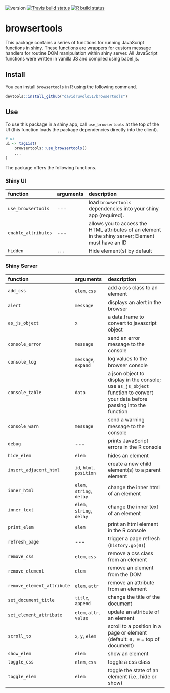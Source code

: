
<!-- badges: start -->
![version](https://img.shields.io/github/package-json/v/davidruvolo51/browsertools/prod?color=%2326709e)
[![Travis build status](https://travis-ci.com/davidruvolo51/browsertools.svg?branch=prod)](https://travis-ci.com/davidruvolo51/browsertools)
[![R build status](https://github.com/davidruvolo51/browsertools/workflows/R-CMD-check/badge.svg)](https://github.com/davidruvolo51/browsertools/actions)
<!-- badges: end -->

# browsertools

This package contains a series of functions for running JavaScript functions in shiny. These functions are wrappers for custom message handlers for routine DOM manipulation within shiny server. All JavaScript functions were written in vanilla JS and compiled using babel.js.

## Install

You can install `browsertools` in R using the following command.

```r
devtools::install_github("davidruvolo51/browsertools")
```

## Use

To use this package in a shiny app, call `use_browsertools` at the top of the UI (this function loads the package dependencies directly into the client).

```r
# ui
ui <- tagList(
    browsertools::use_browsertools()
    ...
)
```

The package offers the following functions.

### Shiny UI

| function | arguments | description | 
| :------- | :-------- | :---------- |
| `use_browsertools` | --- | load `browsertools` dependencies into your shiny app (required).
| `enable_attributes` | --- | allows you to access the HTML attributes of an element in the shiny server; Element must have an ID 
| `hidden` | `...` | Hide element(s) by default

### Shiny Server

| function  | arguments | description | 
| :-------  | :-------- | :---------- |
| `add_css` | `elem`, `css` | add a css class to an element
| `alert` | `message` | displays an alert in the browser
| `as_js_object` | `x` | a data.frame to convert to javascript object
| `console_error` | `message` | send an error message to the console
| `console_log` | `message`, `expand` | log values to the browser console
| `console_table` | `data` | a json object to display in the console; use `as_js_object` function to convert your data before passing into the function
| `console_warn` | `message` | send a warning message to the console
| `debug` | --- | prints JavaScript errors in the R console
| `hide_elem` | `elem` | hides an element
| `insert_adjacent_html` | `id`, `html`, `position` | create a new child element(s) to a parent element
| `inner_html` | `elem`, `string`, `delay` | change the inner html of an element
| `inner_text` | `elem`, `string`, `delay` | change the inner text of an element
| `print_elem` | `elem` | print an html element in the R console
| `refresh_page` |  --- | trigger a page refresh (`history.go(0)`)
| `remove_css` | `elem`, `css` | remove a css class from an element
| `remove_element` | `elem` | remove an element from the DOM
| `remove_element_attribute` | `elem`, `attr` | remove an attribute from an element
| `set_document_title` | `title`, `append` | change the title of the document
| `set_element_attribute` | `elem`, `attr`, `value` | update an attribute of an element
| `scroll_to` | `x`, `y`, `elem` | scroll to a position in a page or element (default: `0, 0` = top of document)
| `show_elem` | `elem` | show an element
| `toggle_css` | `elem`, `css` | toggle a css class
| `toggle_elem` | `elem` | toggle the state of an element (i.e., hide or show)
